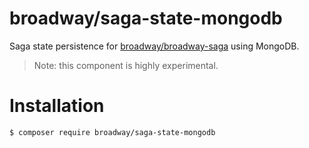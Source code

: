 broadway/saga-state-mongodb
===========================

Saga state persistence for [broadway/broadway-saga](https://github.com/broadway/broadway-saga) using MongoDB.

> Note: this component is highly experimental.

# Installation

```
$ composer require broadway/saga-state-mongodb
```
